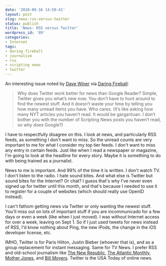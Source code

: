 ```yaml
---
date: '2010-09-16 14:50:41'
layout: post
slug: news-rss-versus-twitter
status: publish
title: 'News: RSS versus Twitter'
wordpress_id: '89'
categories:
- Internet
tags:
- daring fireball
- journalism
- rss
- scripting news
- twitter
---
```


An interesting issue noted by [Dave Winer](http://scripting.com/stories/2010/09/13/howToRebootRss.html) via [Daring Fireball](http://daringfireball.net/linked/2010/09/17/winer-unread): 




> Why does Twitter work better for news than Google Reader? Simple, Twitter gives you what’s new now. You don’t have to hunt around to find the newest stuff. And it doesn’t waste your time by telling you how many unread items you have. Who cares. (It’s like asking how many NYT articles you haven’t read. It would be gargantuan. I don’t bother you with the number of Scripting News posts you haven’t read, so why does Google?)




I have to respectfully disagree on this. I look at news, and particularly RSS feeds, as something I don't want to miss. So the unread counts are very important to me for what I consider my top tier feeds. I don't want to miss any entry in certain feeds. Just like when I read a newspaper or magazine, I'm going to look at the headline for every story. Maybe it is something to do with being trained as a journalist.

<!--more-->


News to me is important. And 99% of the time it is written. I don't watch TV. I don't listen to the radio. I hate sound bites. And what else is Twitter but sound bites for the Internet? Or chat? I guess that's why I've never even signed up for twitter until this month, and that's because I needed to use it to register for a couple of websites (which should really use OpenID instead).




I can't fathom getting news via Twitter or only wanting the newest stuff. You'll miss out on lots of important stuff if you are incommunicado for a few days or even a week (like when I just moved). I was without Internet access for over a week, leaving on Sept 1. So if I just used tweets for news instead of RSS, I'd know nothing about Ping, the new iPods, the change in the iOS developer license, etc.




IMHO, Twitter is for Paris Hilton, Justin Bieber (whoever that is), and as a group replacement for instant messaging. Same for TV News. I prefer RSS and old-school journalism like [The New Republic](http://www.tnr.com/), [The Atlantic Monthly](http://www.theatlantic.com/), [Mother Jones](http://motherjones.com/), and [Bill Moyers](http://www.pbs.org/moyers/journal/blog/). Twitter is the USA Today of online news.
